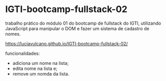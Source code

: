 # IGTI-bootcamp-fullstack-02

trabalho prático do módulo 01 do bootcamp de fullstack do IGTI, utilizando JavaScript para manipular o DOM e fazer um sistema de cadastro de nomes. 

https://luciavulcano.github.io/IGTI-bootcamp-fullstack-02/

funcionalidades:

- adiciona um nome na lista;
- edita nome na lista e;
- remove um nomda da lista.
